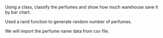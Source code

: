  Using a class, classify the perfumes and show how much warehouse save it by bar chart.

Used a rand function to generate random number of perfumes.

We will import the perfume name data from csv file.